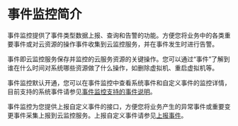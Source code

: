 # 事件监控简介<a name="zh-cn_topic_0109974074"></a>

事件监控提供了事件类型数据上报、查询和告警的功能。方便您将业务中的各类重要事件或对云资源的操作事件收集到云监控服务，并在事件发生时进行告警。

事件即云监控服务保存并监控的云服务资源的关键操作。您可以通过“事件”了解到谁在什么时间对系统哪些资源做了什么操作，如删除虚拟机、重启虚拟机等。

事件监控默认开通，您可以在事件监控中查看系统事件和自定义事件的监控详情，目前支持的系统事件请参见[事件监控支持的事件说明](事件监控支持的事件说明.md)。

事件监控为您提供上报自定义事件的接口，方便您将业务产生的异常事件或重要变更事件采集上报到云监控服务。上报自定义事件请参见[上报事件](https://support.huaweicloud.com/api-ces/zh-cn_topic_0109034020.html)。

